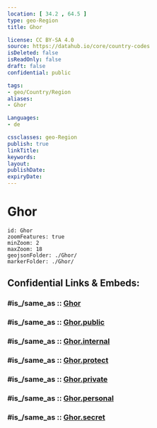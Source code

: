 ```yaml
---
location: [ 34.2 , 64.5 ] 
type: geo-Region
title: Ghor

license: CC BY-SA 4.0
source: https://datahub.io/core/country-codes
isDeleted: false
isReadOnly: false
draft: false
confidential: public

tags:
- geo/Country/Region
aliases:
- Ghor

Languages:
- de

cssclasses: geo-Region
publish: true
linkTitle: 
keywords: 
layout: 
publishDate: 
expiryDate: 
---
```


# Ghor

```leaflet
id: Ghor
zoomFeatures: true 
minZoom: 2 
maxZoom: 18
geojsonFolder: ./Ghor/
markerFolder: ./Ghor/
```


## Confidential Links & Embeds: 

### #is_/same_as :: [Ghor](/_Standards/Earth/Continent/Asia/Asia~Central/Afghanistan/provinces~Afghanistan/Ghor.md) 

### #is_/same_as :: [Ghor.public](/_public/Earth/Continent/Asia/Asia~Central/Afghanistan/provinces~Afghanistan/Ghor.public.md) 

### #is_/same_as :: [Ghor.internal](/_internal/Earth/Continent/Asia/Asia~Central/Afghanistan/provinces~Afghanistan/Ghor.internal.md) 

### #is_/same_as :: [Ghor.protect](/_protect/Earth/Continent/Asia/Asia~Central/Afghanistan/provinces~Afghanistan/Ghor.protect.md) 

### #is_/same_as :: [Ghor.private](/_private/Earth/Continent/Asia/Asia~Central/Afghanistan/provinces~Afghanistan/Ghor.private.md) 

### #is_/same_as :: [Ghor.personal](/_personal/Earth/Continent/Asia/Asia~Central/Afghanistan/provinces~Afghanistan/Ghor.personal.md) 

### #is_/same_as :: [Ghor.secret](/_secret/Earth/Continent/Asia/Asia~Central/Afghanistan/provinces~Afghanistan/Ghor.secret.md)

